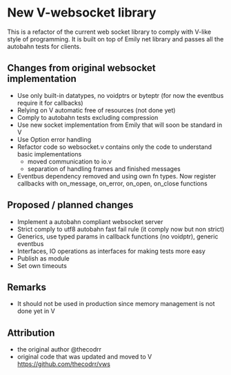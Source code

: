 # New V-websocket library

This is a refactor of the current web socket library to comply with V-like style of programming. It is built on top of Emily net library and passes all the autobahn tests for clients. 

## Changes from original websocket implementation

- Use only built-in datatypes, no voidptrs or byteptr (for now the eventbus require it for callbacks)
- Relying on V automatic free of resources (not done yet)
- Comply to autobahn tests excluding compression
- Use new socket implementation from Emily that will soon be standard in V
- Use Option error handling 
- Refactor code so websocket.v contains only the code to understand basic implementations
    - moved communication to io.v
    - separation of handling frames and finished messages
- Eventbus dependency removed and using own fn types. Now register callbacks with on_message, on_error, on_open, on_close functions

## Proposed / planned changes

- Implement a autobahn compliant websocket server
- Strict comply to utf8 autobahn fast fail rule (it comply now but non strict)
- Generics, use typed params in callback functions (no voidptr), generic eventbus
- Interfaces, IO operations as interfaces for making tests more easy
- Publish as module
- Set own timeouts

## Remarks

- It should not be used in production since memory management is not done yet in V

## Attribution
- the original author @thecodrr 
- original code that was updated and moved to V
   https://github.com/thecodrr/vws